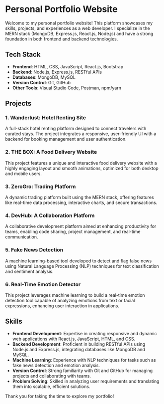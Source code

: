 # Personal Portfolio Website

Welcome to my personal portfolio website! This platform showcases my skills, projects, and experiences as a web developer. I specialize in the MERN stack (MongoDB, Express.js, React.js, Node.js) and have a strong foundation in both frontend and backend technologies.

## Tech Stack

- **Frontend**: HTML, CSS, JavaScript, React.js, Bootstrap
- **Backend**: Node.js, Express.js, RESTful APIs
- **Databases**: MongoDB, MySQL
- **Version Control**: Git, GitHub
- **Other Tools**: Visual Studio Code, Postman, npm/yarn

## Projects

### 1. Wanderlust: Hotel Renting Site
A full-stack hotel renting platform designed to connect travelers with curated stays. The project integrates a responsive, user-friendly UI with a backend for booking management and user authentication.

### 2. THE BOX: A Food Delivery Website
This project features a unique and interactive food delivery website with a highly engaging layout and smooth animations, optimized for both desktop and mobile users.

### 3. ZeroGro: Trading Platform
A dynamic trading platform built using the MERN stack, offering features like real-time data processing, interactive charts, and secure transactions.

### 4. DevHub: A Collaboration Platform
A collaborative development platform aimed at enhancing productivity for teams, enabling code sharing, project management, and real-time communication.

### 5. Fake News Detection
A machine learning-based tool developed to detect and flag false news using Natural Language Processing (NLP) techniques for text classification and sentiment analysis.

### 6. Real-Time Emotion Detector
This project leverages machine learning to build a real-time emotion detection tool capable of analyzing emotions from text or facial expressions, enhancing user interaction in applications.

## Skills

- **Frontend Development**: Expertise in creating responsive and dynamic web applications with React.js, JavaScript, HTML, and CSS.
- **Backend Development**: Proficient in building RESTful APIs using Node.js and Express.js, integrating databases like MongoDB and MySQL.
- **Machine Learning**: Experience with NLP techniques for tasks such as fake news detection and emotion analysis.
- **Version Control**: Strong familiarity with Git and GitHub for managing projects and collaborating with teams.
- **Problem Solving**: Skilled in analyzing user requirements and translating them into scalable, efficient solutions.
  

Thank you for taking the time to explore my portfolio!
